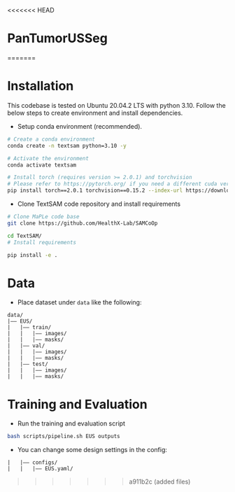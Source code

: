 <<<<<<< HEAD
# PanTumorUSSeg
=======
# Installation

This codebase is tested on Ubuntu 20.04.2 LTS with python 3.10. Follow the below steps to create environment and install dependencies.

* Setup conda environment (recommended).
```bash
# Create a conda environment
conda create -n textsam python=3.10 -y

# Activate the environment
conda activate textsam

# Install torch (requires version >= 2.0.1) and torchvision
# Please refer to https://pytorch.org/ if you need a different cuda version
pip install torch==2.0.1 torchvision==0.15.2 --index-url https://download.pytorch.org/whl/cu118

```
* Clone TextSAM code repository and install requirements
```bash
# Clone MaPLe code base
git clone https://github.com/HealthX-Lab/SAMCoOp

cd TextSAM/
# Install requirements

pip install -e .
```

# Data
* Place dataset under `data` like the following:
```
data/
|–– EUS/
|   |–– train/
|   |   |–– images/
|   |   |–– masks/
|   |–– val/
|   |   |–– images/
|   |   |–– masks/
|   |–– test/
|   |   |–– images/
|   |   |–– masks/
```

# Training and Evaluation
* Run the training and evaluation script

```bash
bash scripts/pipeline.sh EUS outputs
```

* You can change some design settings in the config:
```
|   |–– configs/
|   |   |–– EUS.yaml/
```
>>>>>>> a911b2c (added files)

